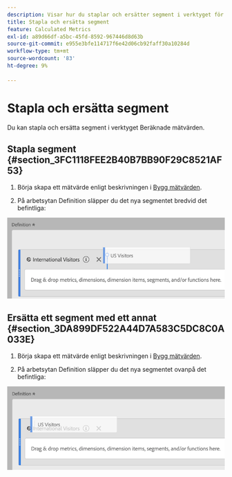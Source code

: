 ```yaml
---
description: Visar hur du staplar och ersätter segment i verktyget för beräkning av mätvärden.
title: Stapla och ersätta segment
feature: Calculated Metrics
exl-id: a89d66df-a5bc-45fd-8592-967446d8d63b
source-git-commit: e955e3bfe114717f6e42d06cb92faff30a10284d
workflow-type: tm+mt
source-wordcount: '83'
ht-degree: 9%

---
```


# Stapla och ersätta segment

Du kan stapla och ersätta segment i verktyget Beräknade mätvärden.

## Stapla segment {#section_3FC1118FEE2B40B7BB90F29C8521AF53}

1. Börja skapa ett mätvärde enligt beskrivningen i [Bygg mätvärden](/help/components/c-calcmetrics/c-workflow/cm-workflow/c-build-metrics/cm-build-metrics.md).

1. På arbetsytan Definition släpper du det nya segmentet bredvid det befintliga:

![](assets/cm_stack_seg.png)

## Ersätta ett segment med ett annat {#section_3DA899DF522A44D7A583C5DC8C0A033E}

1. Börja skapa ett mätvärde enligt beskrivningen i [Bygg mätvärden](/help/components/c-calcmetrics/c-workflow/cm-workflow/c-build-metrics/cm-build-metrics.md).

1. På arbetsytan Definition släpper du det nya segmentet ovanpå det befintliga:

![](assets/cm_replace_seg.png)
